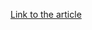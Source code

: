 [Link to the article](https://www.infostealers.com/report/infostealers-weekly-report-2024-11-18-2024-11-25/)
